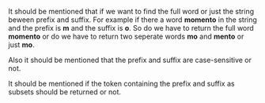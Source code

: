 It should be mentioned that if we want to find the full word or just the string beween prefix and suffix. For example if there a word **momento** in the string and the prefix is **m** and the suffix is **o**. So do we have to return the full word **momento** or do we have to return two seperate words **mo** and **mento** or just **mo**.

Also it should be mentioned that the prefix and suffix are case-sensitive or not. 

It should be mentioned if the token containing the prefix and suffix as subsets should be returned or not.
